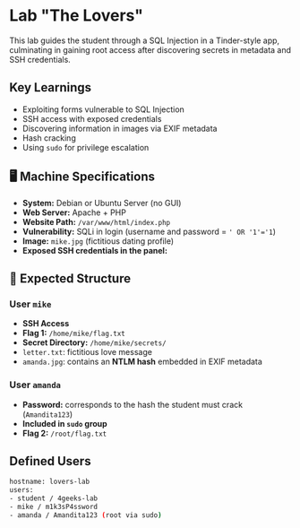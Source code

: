 # Lab "The Lovers"

This lab guides the student through a SQL Injection in a Tinder-style app, culminating in gaining root access after discovering secrets in metadata and SSH credentials.

## Key Learnings

- Exploiting forms vulnerable to SQL Injection
- SSH access with exposed credentials
- Discovering information in images via EXIF metadata
- Hash cracking
- Using `sudo` for privilege escalation

## 🖥️ Machine Specifications

- **System:** Debian or Ubuntu Server (no GUI)
- **Web Server:** Apache + PHP
- **Website Path:** `/var/www/html/index.php`
- **Vulnerability:** SQLi in login (username and password = `' OR '1'='1`)
- **Image:** `mike.jpg` (fictitious dating profile)
- **Exposed SSH credentials in the panel:**

## 📁 Expected Structure

### User `mike`

- **SSH Access**
- **Flag 1:** `/home/mike/flag.txt`  
- **Secret Directory:** `/home/mike/secrets/`
- `letter.txt`: fictitious love message
- `amanda.jpg`: contains an **NTLM hash** embedded in EXIF metadata

### User `amanda`

- **Password:** corresponds to the hash the student must crack (`Amandita123`)
- **Included in `sudo` group**
- **Flag 2:** `/root/flag.txt`  

## Defined Users

```bash
hostname: lovers-lab
users:
- student / 4geeks-lab
- mike / m1k3sP4ssword
- amanda / Amandita123 (root via sudo)
```
